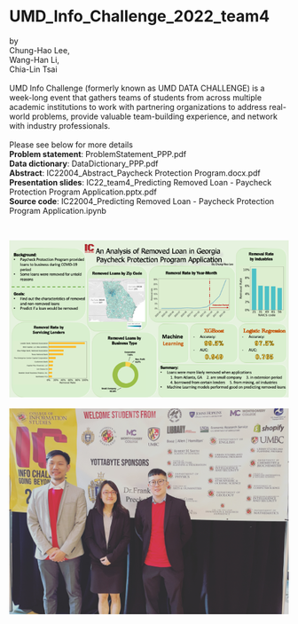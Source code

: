 # UMD_Info_Challenge_2022_team4

by <br>
Chung-Hao Lee, <br>
Wang-Han Li, <br>
Chia-Lin Tsai
<br>
<br>
UMD Info Challenge (formerly known as UMD DATA CHALLENGE) is a week-long event that gathers teams of students from across multiple academic institutions to work with partnering organizations to address real-world problems, provide valuable team-building experience, and network with industry professionals.
<br>
<br>
Please see below for more details <br>
<b>Problem statement</b>: ProblemStatement_PPP.pdf  <br> 
<b>Data dictionary</b>: DataDictionary_PPP.pdf <br>
<b>Abstract</b>: IC22004_Abstract_Paycheck Protection Program.docx.pdf <br>
<b>Presentation slides</b>: IC22_team4_Predicting Removed Loan - Paycheck Protection Program Application.pptx.pdf <br>
<b>Source code</b>: IC22004_Predicting Removed Loan - Paycheck Protection Program Application.ipynb

<br>

![Image text](https://github.com/lch99310/UMD_Info_Challenge_2022/blob/main/pic/poster.png)
<br>
<br>
![Image text](https://github.com/lch99310/UMD_Info_Challenge_2022/blob/main/pic/60D580CD-8D74-42C1-BDC1-960E0B20C406.JPG)
